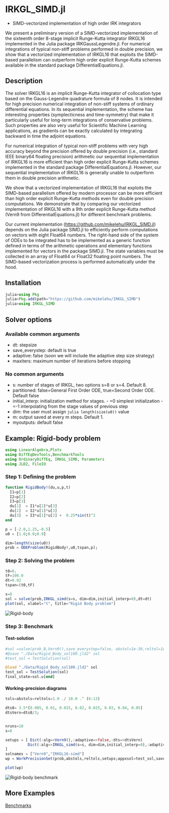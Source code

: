 # IRKGL_SIMD.jl

- SIMD-vectorized implementation of high order IRK integrators

We present a preliminary version of a SIMD-vectorized implementation of the sixteenth order 8-stage implicit Runge-Kutta integrator  IRKGL16 implemented in the Julia package IRKGaussLegendre.jl. For numerical integrations of typical non-stiff problems performed in double precision, we show that a vectorized implementation of IRKGL16 that exploits the SIMD-based parallelism can outperform high order explicit Runge-Kutta schemes available in the standard package DifferentialEquations.jl.


## Description


The solver IRKGL16 is an implicit Runge-Kutta integrator of collocation type based on the Gauss-Legendre quadrature formula of 8 nodes. It is intended for high precision numerical integration of non-stiff systems of ordinary differential equations. In its sequential implementation, the scheme has interesting properties (symplecticness and time-symmetry) that make it particularly useful for long-term integrations of conservative problems. Such properties are also very useful for Scientific Machine Learning applications, as gradients can be exactly calculated by  integrating backward in time the adjoint equations.

For numerical integration of typical non-stiff problems with very high accuracy beyond the precision offered by double precision (i.e., standard IEEE binary64 floating precision) arithmetic our sequential implementation of IRKGL16 is more efficient than high order explicit Runge-Kutta schemes implemented in the standard package DifferentialEquations.jl. However,  our sequential implementation of IRKGL16 is generally unable to outperform them in double precision arithmetic.

We show that a vectorized implementation of IRKGL16 that exploits the SIMD-based parallelism offered by modern processor can be more efficient than high order explicit Runge-Kutta methods even for double precision computations. We demonstrate that by comparing our vectorized implementation of IRKGL16 with a 9th order explicit Runge-Kutta method (Vern9 from DifferentialEquations.jl) for different benchmark problems.

Our current implementation (https://github.com/mikelehu/IRKGL_SIMD.jl) depends on the Julia package SIMD.jl to efficiently perform computations on vectors with eight Float64 numbers. The right-hand side of the system of ODEs to be integrated has to be implemented as a generic function defined in terms of the arithmetic operations and elementary functions implemented for vectors in the package SIMD.jl. The state variables must be collected in an array of Float64 or Float32 floating point numbers. The SIMD-based vectorization process is performed automatically under the hood.


## Installation

```julia
julia>using Pkg
julia>Pkg.add(path="https://github.com/mikelehu/IRKGL_SIMD")
julia>using IRKGL_SIMD
```

## Solver options

### Available common arguments

- dt: stepsize
- save_everystep: default is true
- adaptive: false  (soon  we will include the adaptive step size strategy)
- maxiters: maximum number of iterations before stopping


### No common arguments

- s: number of stages of IRKGL, two options s=8 or s=4. Default 8.
- partitioned: false=General First Order ODE, true=Second Order ODE. Default false
- initial_interp: initialization method for stages.
        - =0  simplest initialization
        - =-1 interpolating from the stage values of previous step
- dim: the user must assign ```julia length(size(u0))``` value
- m: output saved at every m steps. Default 1.
- myoutputs: default false

## Example: Rigid-body problem

```julia
using LinearAlgebra,Plots
using DiffEqDevTools,BenchmarkTools
using OrdinaryDiffEq, IRKGL_SIMD, Parameters
using JLD2, FileIO
```

### Step 1: Defining the problem

```julia
function RigidBody!(du,u,p,t)
  I1=p[1]
  I2=p[2]
  I3=p[3]      
  du[1]  = I1*u[2]*u[3]
  du[2]  = I2*u[1]*u[3]
  du[3]  = I3*u[1]*u[2] +  0.25*sin(t)^2
end

p = [-2.0,1.25,-0.5]
u0 = [1.0;0.0;0.9]

dim=length(size(u0))
prob = ODEProblem(RigidBody!,u0,tspan,p);
```

### Step 2: Solving the problem

```julia
t0=0.
tF=100.0
dt=0.02
tspan=(t0,tF)

s=8
sol = solve(prob,IRKGL_simd(s=s, dim=dim,initial_interp=0),dt=dt)
plot(sol, xlabel="t", title="Rigid Body problem")
```

![Rigid-body](/Benchmarks/Rigid-body-Example1.png)


### Step 3: Benchmark

#### Test-solution

```julia
#sol =solve(prob_B,Vern9(),save_everystep=false, abstol=1e-30,reltol=1e-30)
#@save "./Data/Rigid_Body_sol100.jld2" sol
#test_sol = TestSolution(sol)

@load "./Data/Rigid_Body_sol100.jld2" sol
test_sol = TestSolution(sol)
final_state=sol.u[end]
```

#### Working-precision diagrams

```julia
tols=abstols=reltols=1.0 ./ 10.0 .^ (6:13)

dts8= 3.5*[0.005, 0.01, 0.015, 0.02, 0.025, 0.03, 0.04, 0.05]
dtsVern=dts8/3;


nruns=10
s=8

setups = [ Dict(:alg=>Vern9(),:adaptive=>false,:dts=>dtsVern)
          Dict(:alg=>IRKGL_simd(s=s, dim=dim,initial_interp=0),:adaptive=>false,:dts=>dts8)
]
solnames = ["Vern9","IRKGL16-simd"]
wp = WorkPrecisionSet(prob,abstols,reltols,setups;appxsol=test_sol,save_everystep=false,numruns=nruns,names=solnames);

plot(wp)
```
![Rigid-body benchmark](/Benchmarks/Rigid-body-Example2.png)


## More Examples

[Benchmarks](https://github.com/mikelehu/IRKGL_SIMD.jl/tree/master/Benchmarks)
